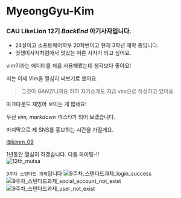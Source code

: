# MyeongGyu-Kim

### CAU LikeLion 12기 ***BackEnd*** 아기사자입니다.

* 24살이고 소프트웨어학부 20학번이고 현재 3학년 재학 중입니다.
* 멋쟁이사자처럼에서 멋있는 어른 사자가  되고 싶어요.

vim이라는 에디터를 처음 사용해봤는데 생각보다 좋아요!

저는 이제 Vim을 열심히 써보기로 했어요.

> 그것이 *GANZI*니까요 하하
자기소개도 지금 vim으로 작성하고 있어요.

마크다운도 재밌어 보이는 게 많네요!

우선 *vim, markdown 마스터*가 되어 보겠습니다.

마지막으로 제 SNS를  홍보하는 시간을 가질게요.

[@kimm\_09](https://www.instagram.com/kimm_09/)

1년동안 열심히 하겠습니다. 다들 파이팅-!!<br>
![12th\_mutsa](https://github.com/LikeLion-at-CAU-12th/Myeonggyu-Kim/assets/128495883/6dff2ae1-8364-44e9-8788-125972fffff8)

`9주차 스탠다드 과제`입니다
![9주차_스탠다드과제_login_success](https://github.com/LikeLion-at-CAU-12th/Myeonggyu-Kim/assets/128495883/23d6a853-41a2-4c7b-9015-2e70fa264580)
![9주차_스탠다드과제_social_account_not_exist](https://github.com/LikeLion-at-CAU-12th/Myeonggyu-Kim/assets/128495883/74fffa02-ae28-443c-8c1b-59764c4a2591)
![9주차_스탠다드과제_user_not_exist](https://github.com/LikeLion-at-CAU-12th/Myeonggyu-Kim/assets/128495883/86850da0-a040-408b-8d8c-04028b233f54)


